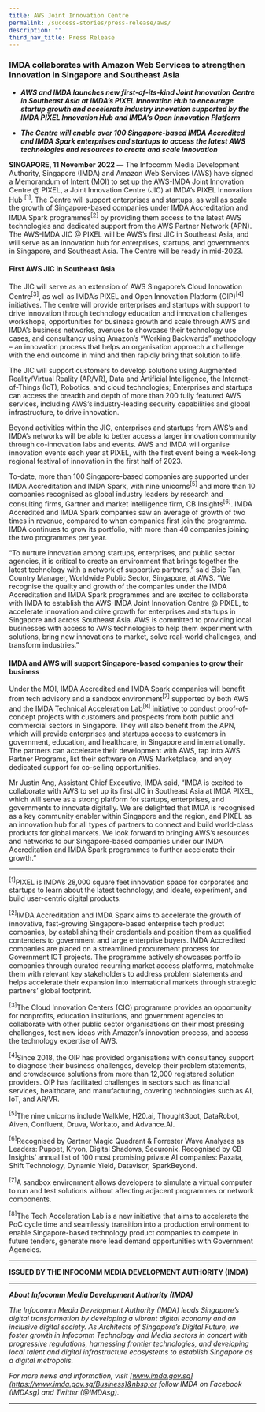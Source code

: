 ```yaml
---
title: AWS Joint Innovation Centre
permalink: /success-stories/press-release/aws/
description: ""
third_nav_title: Press Release
---
```

### IMDA collaborates with Amazon Web Services to strengthen Innovation in Singapore and Southeast Asia

*   _**AWS and IMDA launches new first-of-its-kind Joint Innovation Centre in Southeast Asia at IMDA’s PIXEL Innovation Hub to encourage startup growth and accelerate industry innovation supported by the IMDA PIXEL Innovation Hub and IMDA’s Open Innovation Platform**_

*   _**The Centre will enable over 100 Singapore-based IMDA Accredited and IMDA Spark enterprises and startups to access the latest AWS technologies and resources to create and scale innovation**_

**SINGAPORE, 11 November 2022** — The Infocomm Media Development Authority, Singapore (IMDA) and Amazon Web Services (AWS) have signed a Memorandum of Intent (MOI) to set up the AWS-IMDA Joint Innovation Centre @ PIXEL, a Joint Innovation Centre (JIC) at IMDA’s PIXEL Innovation Hub <sup>[1]</sup>. The Centre will support enterprises and startups, as well as scale the growth of Singapore-based companies under IMDA Accreditation and IMDA Spark programmes<sup>[2]</sup> by providing them access to the latest AWS technologies and dedicated support from the AWS Partner Network (APN). The AWS-IMDA JIC @ PIXEL will be AWS’s first JIC in Southeast Asia, and will serve as an innovation hub for enterprises, startups, and governments in Singapore, and Southeast Asia. The Centre will be ready in mid-2023.

#### First AWS JIC in Southeast Asia

The JIC will serve as an extension of AWS Singapore’s Cloud Innovation Centre<sup>[3]</sup>, as well as IMDA’s PIXEL and Open Innovation Platform (OIP)<sup>[4]</sup> initiatives. The centre will provide enterprises and startups with support to drive innovation through technology education and innovation challenges workshops, opportunities for business growth and scale through AWS and IMDA’s business networks, avenues to showcase their technology use cases, and consultancy using Amazon’s “Working Backwards” methodology – an innovation process that helps an organisation approach a challenge with the end outcome in mind and then rapidly bring that solution to life.

The JIC will support customers to develop solutions using Augmented Reality/Virtual Reality (AR/VR), Data and Artificial Intelligence, the Internet-of-Things (IoT), Robotics, and cloud technologies; Enterprises and startups can access the breadth and depth of more than 200 fully featured AWS services, including AWS’s industry-leading security capabilities and global infrastructure, to drive innovation.

Beyond activities within the JIC, enterprises and startups from AWS’s and IMDA’s networks will be able to better access a larger innovation community through co-innovation labs and events. AWS and IMDA will organise innovation events each year at PIXEL, with the first event being a week-long regional festival of innovation in the first half of 2023.

To-date, more than 100 Singapore-based companies are supported under IMDA Accreditation and IMDA Spark, with nine unicorns<sup>[5]</sup> and more than 10 companies recognised as global industry leaders by research and consulting firms, Gartner and market intelligence firm, CB Insights<sup>[6]</sup>. IMDA Accredited and IMDA Spark companies saw an average of growth of two times in revenue, compared to when companies first join the programme. IMDA continues to grow its portfolio, with more than 40 companies joining the two programmes per year.

“To nurture innovation among startups, enterprises, and public sector agencies, it is critical to create an environment that brings together the latest technology with a network of supportive partners,” said Elsie Tan, Country Manager, Worldwide Public Sector, Singapore, at AWS. “We recognise the quality and growth of the companies under the IMDA Accreditation and IMDA Spark programmes and are excited to collaborate with IMDA to establish the AWS-IMDA Joint Innovation Centre @ PIXEL, to accelerate innovation and drive growth for enterprises and startups in Singapore and across Southeast Asia. AWS is committed to providing local businesses with access to AWS technologies to help them experiment with solutions, bring new innovations to market, solve real-world challenges, and transform industries.”

#### IMDA and AWS will support Singapore-based companies to grow their business


Under the MOI, IMDA Accredited and IMDA Spark companies will benefit from tech advisory and a sandbox environment<sup>[7]</sup> supported by both AWS and the IMDA Technical Acceleration Lab<sup>[8]</sup> initiative to conduct proof-of-concept projects with customers and prospects from both public and commercial sectors in Singapore. They will also benefit from the APN, which will provide enterprises and startups access to customers in government, education, and healthcare, in Singapore and internationally. The partners can accelerate their development with AWS, tap into AWS Partner Programs, list their software on AWS Marketplace, and enjoy dedicated support for co-selling opportunities.

Mr Justin Ang, Assistant Chief Executive, IMDA said, “IMDA is excited to collaborate with AWS to set up its first JIC in Southeast Asia at IMDA PIXEL, which will serve as a strong platform for startups, enterprises, and governments to innovate digitally. We are delighted that IMDA is recognised as a key community enabler within Singapore and the region, and PIXEL as an innovation hub for all types of partners to connect and build world-class products for global markets. We look forward to bringing AWS’s resources and networks to our Singapore-based companies under our IMDA Accreditation and IMDA Spark programmes to further accelerate their growth.”

* * *

<sup>[1]</sup>PIXEL is IMDA’s 28,000 square feet innovation space for corporates and startups to learn about the latest technology, and ideate, experiment, and build user-centric digital products.

<sup>[2]</sup>IMDA Accreditation and IMDA Spark aims to accelerate the growth of innovative, fast-growing Singapore-based enterprise tech product companies, by establishing their credentials and position them as qualified contenders to government and large enterprise buyers. IMDA Accredited companies are placed on a streamlined procurement process for Government ICT projects. The programme actively showcases portfolio companies through curated recurring market access platforms, matchmake them with relevant key stakeholders to address problem statements and helps accelerate their expansion into international markets through strategic partners’ global footprint.

<sup>[3]</sup>The Cloud Innovation Centers (CIC) programme provides an opportunity for nonprofits, education institutions, and government agencies to collaborate with other public sector organisations on their most pressing challenges, test new ideas with Amazon’s innovation process, and access the technology expertise of AWS.

<sup>[4]</sup>Since 2018, the OIP has provided organisations with consultancy support to diagnose their business challenges, develop their problem statements, and crowdsource solutions from more than 12,000 registered solution providers. OIP has facilitated challenges in sectors such as financial services, healthcare, and manufacturing, covering technologies such as AI, IoT, and AR/VR.

<sup>[5]</sup>The nine unicorns include WalkMe, H20.ai, ThoughtSpot, DataRobot, Aiven, Confluent, Druva, Workato, and Advance.AI.

<sup>[6]</sup>Recognised by Gartner Magic Quadrant &amp; Forrester Wave Analyses as Leaders: Puppet, Kryon, Digital Shadows, Securonix. Recognised by CB Insights’ annual list of 100 most promising private AI companies: Paxata, Shift Technology, Dynamic Yield, Datavisor, SparkBeyond.

<sup>[7]</sup>A sandbox environment allows developers to simulate a virtual computer to run and test solutions without affecting adjacent programmes or network components.

<sup>[8]</sup>The Tech Acceleration Lab is a new initiative that aims to accelerate the PoC cycle time and seamlessly transition into a production environment to enable Singapore-based technology product companies to compete in future tenders, generate more lead demand opportunities with Government Agencies.

* * *

**ISSUED BY THE INFOCOMM MEDIA DEVELOPMENT AUTHORITY (IMDA)**

* * *

**_About_**&nbsp;**_Infocomm Media Development Authority (IMDA)_**

_The Infocomm Media Development Authority (IMDA) leads Singapore’s digital transformation by developing a vibrant digital economy and an inclusive digital society. As Architects of Singapore’s Digital Future, we foster growth in Infocomm Technology and Media sectors in concert with progressive regulations, harnessing frontier technologies, and developing local talent and digital infrastructure ecosystems to establish Singapore as a digital metropolis._

_For more news and information, visit&nbsp;[www.imda.gov.sg](https://www.imda.gov.sg/Business)&nbsp;or follow IMDA on Facebook (IMDAsg) and Twitter (@IMDAsg)._

* * *